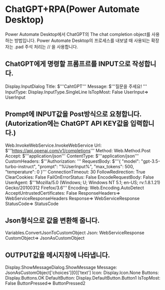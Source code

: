 # ChatGPT+RPA(Power Automate Desktop)
Power Automate Desktop에서 ChatGPT의 The chat completion object를 사용하는 방법입니다. 
Power Automate Desktop의 프로세스를 내보낼 때 사용되는 확장자는 .pad
주석 처리는 // 을 사용합니다. 

## ChatGPT에게 명령할 프롬프르를 INPUT으로 작성합니다.
Display.InputDialog Title: $'''CahtGPT''' Message: $'''질문을 주세요! ''' InputType: Display.InputType.SingleLine IsTopMost: False UserInput=> UserInput

##  Prompt에 INPUT값을 Post방식으로 요청합니다. (Autorization에는 ChatGPT API KEY값을 입력합니다.)
Web.InvokeWebService.InvokeWebService Url: $'''https://api.openai.com/v1/completions''' Method: Web.Method.Post Accept: $'''application/json''' ContentType: $'''application/json''' CustomHeaders: $'''Authorization: ''' RequestBody: $'''{
    \"model\": \"gpt-3.5-turbo-instruct\",
    \"prompt\": \"%UserInput%\",
    \"max_tokens\": 500,
    \"temperature\": 0
  }''' ConnectionTimeout: 30 FollowRedirection: True ClearCookies: False FailOnErrorStatus: False EncodeRequestBody: False UserAgent: $'''Mozilla/5.0 (Windows; U; Windows NT 5.1; en-US; rv:1.8.1.21) Gecko/20100312 Firefox/3.6''' Encoding: Web.Encoding.AutoDetect AcceptUntrustedCertificates: False ResponseHeaders=> WebServiceResponseHeaders Response=> WebServiceResponse StatusCode=> StatusCode

##  Json형식으로 값을 변환해 줍니다.  
Variables.ConvertJsonToCustomObject Json: WebServiceResponse CustomObject=> JsonAsCustomObject

##  OUTPUT값을 메시지창에 나타냅니다.
Display.ShowMessageDialog.ShowMessage Message: JsonAsCustomObject['choices'][0]['text'] Icon: Display.Icon.None Buttons: Display.Buttons.OK DefaultButton: Display.DefaultButton.Button1 IsTopMost: False ButtonPressed=> ButtonPressed2
